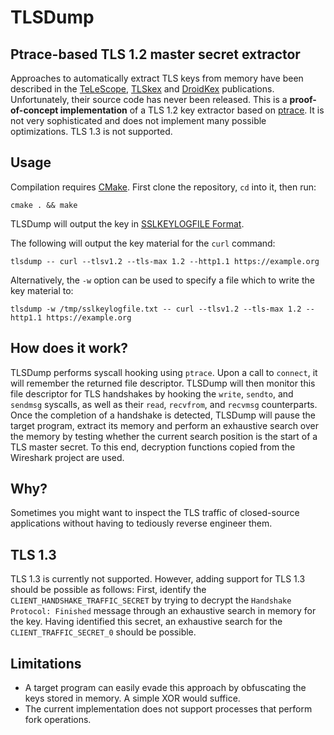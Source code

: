 # TLSDump
## Ptrace-based TLS 1.2 master secret extractor

Approaches to automatically extract TLS keys from memory have been described in the
[TeLeScope](https://conference.hitb.org/hitbsecconf2016ams/wp-content/uploads/2015/11/D1T1-Radu-Caragea-Peering-into-the-Depths-of-TLS-Traffic-in-Real-Time.pdf),
[TLSkex](https://www.sciencedirect.com/science/article/pii/S1742287616300081) and
[DroidKex](https://www.sciencedirect.com/science/article/pii/S1742287618301890) publications. 
Unfortunately, their source code has never been released. This is a **proof-of-concept implementation** of a TLS 1.2 key
extractor based on [ptrace](https://man7.org/linux/man-pages/man2/ptrace.2.html). It is not very sophisticated and does
not implement many possible optimizations. TLS 1.3 is not supported.

## Usage
Compilation requires [CMake](https://cmake.org/). First clone the repository, `cd` into it, then run:
```
cmake . && make
```

TLSDump will output the key in [SSLKEYLOGFILE Format](https://www.ietf.org/archive/id/draft-thomson-tls-keylogfile-00.html).

The following will output the key material for the `curl` command:
```
tlsdump -- curl --tlsv1.2 --tls-max 1.2 --http1.1 https://example.org
```

Alternatively, the `-w` option can be used to specify a file which to write the key material to:
```
tlsdump -w /tmp/sslkeylogfile.txt -- curl --tlsv1.2 --tls-max 1.2 --http1.1 https://example.org
```

## How does it work?
TLSDump performs syscall hooking using `ptrace`. Upon a call to `connect`, it will remember the returned file
descriptor. TLSDump will then monitor this file descriptor for TLS handshakes by hooking
the `write`, `sendto`, and `sendmsg` syscalls, as well as their `read`, `recvfrom`, and `recvmsg` counterparts. Once the
completion of a handshake is detected, TLSDump will pause the target program, extract its memory and perform an
exhaustive search over the memory by testing whether the current search position is the start of a TLS master secret. To
this end, decryption functions copied from the Wireshark project are used.

## Why?
Sometimes you might want to inspect the TLS traffic of closed-source applications without having to tediously reverse
engineer them.

## TLS 1.3
TLS 1.3 is currently not supported. However, adding support for TLS 1.3 should be possible as follows: First, identify the `CLIENT_HANDSHAKE_TRAFFIC_SECRET` by trying to decrypt the `Handshake Protocol: Finished` message through an exhaustive search in memory for the key. Having identified this secret, an exhaustive search for the `CLIENT_TRAFFIC_SECRET_0` should be possible.

## Limitations
* A target program can easily evade this approach by obfuscating the keys stored in memory. A simple XOR would suffice.
* The current implementation does not support processes that perform fork operations.
